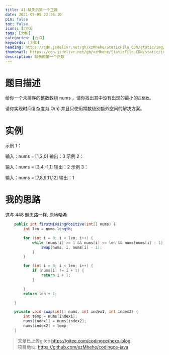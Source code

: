 ```yaml
---
title: 41-缺失的第一个正数
date: 2021-07-05 22:36:10
pin: false
toc: false
icons: [力扣]
tags: [力扣]
categories: [力扣]
keywords: [力扣]
headimg: https://cdn.jsdelivr.net/gh/xzMhehe/StaticFile_CDN/static/img/20210706072748.png
thumbnail: https://cdn.jsdelivr.net/gh/xzMhehe/StaticFile_CDN/static/img/20210706072748.png
description: 缺失的第一个正数
---
```

# 题目描述
给你一个未排序的整数数组 nums ，请你找出其中没有出现的最小的`正整数`。

请你实现时间复杂度为 O(n) 并且只使用常数级别额外空间的解决方案。


# 实例
示例 1：

输入：nums = [1,2,0]
输出：3
示例 2：

输入：nums = [3,4,-1,1]
输出：2
示例 3：

输入：nums = [7,8,9,11,12]
输出：1


# 我的思路
这与 448 题思路一样, 原地哈希

```java
    public int firstMissingPositive(int[] nums) {
        int len = nums.length;

        for (int i = 0; i < len; i++) {
            while (nums[i] >= 1 && nums[i] <= len && nums[nums[i] - 1] != nums[i]) {
                swap(nums, i, nums[i] - 1);
            }
        }

        for (int i = 0; i < len; i++) {
            if (nums[i] != i + 1) {
                return i + 1;
            }

        }
        return len + 1;

    }

    private void swap(int[] nums, int index1, int index2) {
        int temp = nums[index1];
        nums[index1] = nums[index2];
        nums[index2] = temp;
    }
```

>文章已上传gitee https://gitee.com/codingce/hexo-blog   
>项目地址: https://github.com/xzMhehe/codingce-java